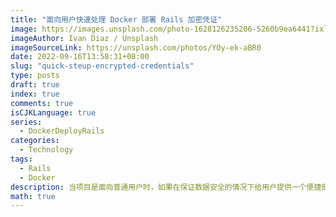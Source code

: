 ```yaml
---
title: "面向用户快速处理 Docker 部署 Rails 加密凭证"
image: https://images.unsplash.com/photo-1628126235206-5260b9ea6441?ixlib=rb-1.2.1&ixid=MnwxMjA3fDB8MHxwaG90by1wYWdlfHx8fGVufDB8fHx8&auto=format&fit=crop&w=774&q=80
imageAuthor: Ivan Diaz / Unsplash
imageSourceLink: https://unsplash.com/photos/YOy-ek-aBR0
date: 2022-09-16T13:58:31+08:00
slug: "quick-steup-encrypted-credentials"
type: posts
draft: true
index: true
comments: true
isCJKLanguage: true
series:
  - DockerDeployRails
categories:
  - Technology
tags:
  - Rails
  - Docker
description: 当项目是面向普通用户时，如果在保证数据安全的情况下给用户提供一个便捷部署方式
math: true
---
```

